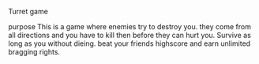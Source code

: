 Turret game

purpose 
This is a game where enemies try to destroy you. they come from all directions and you have to kill then before they can hurt you. Survive as long as you without dieing. beat your friends highscore and earn unlimited bragging rights.